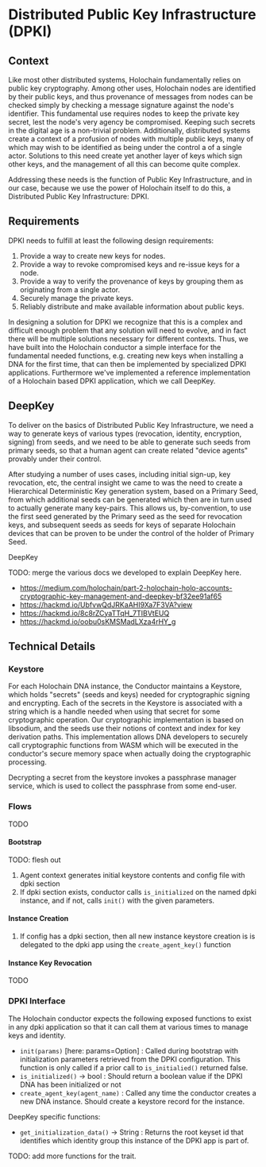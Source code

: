# Distributed Public Key Infrastructure (DPKI)

## Context

Like most other distributed systems, Holochain fundamentally relies on public key cryptography. Among other uses, Holochain nodes are identified by their public keys, and thus provenance of messages from nodes can be checked simply by checking a message signature against the node's identifier.  This fundamental use requires nodes to keep the private key secret, lest the node's very agency be compromised.  Keeping such secrets in the digital age is a non-trivial problem.  Additionally, distributed systems create a context of a profusion of nodes with multiple public keys, many of which may wish to be identified as being under the control a of a single actor.  Solutions to this need create yet another layer of keys which sign other keys, and the management of all this can become quite complex.

Addressing these needs is the function of Public Key Infrastructure, and in our case, because we use the power of Holochain itself to do this, a Distributed Public Key Infrastructure: DPKI.

## Requirements

DPKI needs to fulfill at least the following design requirements:

1. Provide a way to create new keys for nodes.
2. Provide a way to revoke compromised keys and re-issue keys for a node.
3. Provide a way to verify the provenance of keys by grouping them as originating from a single actor.
4. Securely manage the private keys.
5. Reliably distribute and make available information about public keys.

In designing a solution for DPKI we recognize that this is a complex and difficult enough problem that any solution will need to evolve, and in fact there will be multiple solutions necessary for different contexts.  Thus, we have built into the Holochain conductor a simple interface for the fundamental needed functions, e.g. creating new keys when installing a DNA for the first time, that can then be implemented by specialized DPKI applications.  Furthermore we've implemented a reference implementation of a Holochain based DPKI application, which we call DeepKey.

## DeepKey

To deliver on the basics of Distributed Public Key Infrastructure, we need a way to generate keys of various types (revocation, identity, encryption, signing) from seeds, and we need to be able to generate such seeds from primary seeds, so that a human agent can create related "device agents" provably under their control.

After studying a number of uses cases, including initial sign-up, key revocation, etc, the central insight we came to was the need to create a Hierarchical Deterministic Key generation system, based on a Primary Seed, from which additional seeds can be generated which then are in turn used to actually generate many key-pairs.  This allows us, by-convention, to use the first seed generated by the Primary seed as the seed for revocation keys, and subsequent seeds as seeds for keys of separate Holochain devices that can be proven to be under the control of the holder of Primary Seed.

DeepKey

TODO: merge the various docs we developed to explain DeepKey here.
- https://medium.com/holochain/part-2-holochain-holo-accounts-cryptographic-key-management-and-deepkey-bf32ee91af65
- https://hackmd.io/UbfvwQdJRKaAHI9Xa7F3VA?view
- https://hackmd.io/8c8rZCyaTTqH_7TIBVtEUQ
- https://hackmd.io/oobu0sKMSMadLXza4rHY_g

## Technical Details

### Keystore
For each Holochain DNA instance, the Conductor maintains a Keystore, which holds "secrets" (seeds and keys) needed for cryptographic signing and encrypting. Each of the secrets in the Keystore is associated with a string which is a handle needed when using that secret for some cryptographic operation.  Our cryptographic implementation is based on libsodium, and the seeds use their notions of context and index for key derivation paths.  This implementation allows DNA developers to securely call cryptographic functions from WASM which will be executed in the conductor's secure memory space when actually doing the cryptographic processing.

Decrypting a secret from the keystore invokes a passphrase manager service, which is used to collect the passphrase from some end-user.

### Flows
TODO

#### Bootstrap
TODO: flesh out

1. Agent context generates initial keystore contents and config file with dpki section
2. If dpki section exists, conductor calls `is_initialized` on the named dpki instance, and if not, calls `init()` with the given parameters.

#### Instance Creation
1. If config has a dpki section, then all new instance keystore creation is is delegated to the dpki app using the `create_agent_key()` function

#### Instance Key Revocation
TODO

### DPKI Interface

The Holochain conductor expects the following exposed functions to exist in any dpki application so that it can call them at various times to manage keys and identity.

- `init(params)` [here: params=Option<RootKeysetId>] :  Called during bootstrap with initialization parameters retrieved from the DPKI configuration.  This function is only called if a prior call to `is_initialied()` returned false.
- `is_initialized()` -> bool : Should return a boolean value if the DPKI DNA has been initialized or not
- `create_agent_key(agent_name)` :  Called any time the conductor creates a new DNA instance. Should create a keystore record for the instance.

DeepKey specific functions:

- `get_initialization_data()` -> String : Returns the root keyset id that identifies which identity group this instance of the DPKI app is part of.


TODO: add more functions for the trait.
